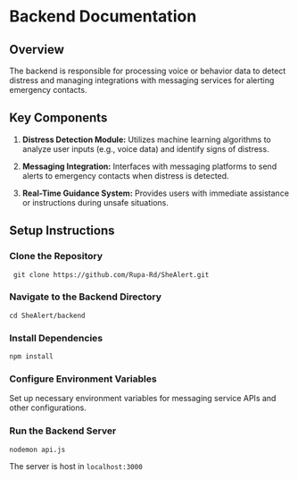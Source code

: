# Backend Documentation

## Overview

The backend is responsible for processing voice or behavior data to detect distress and managing integrations with messaging services for alerting emergency contacts.

## Key Components

1. **Distress Detection Module:** Utilizes machine learning algorithms to analyze user inputs (e.g., voice data) and identify signs of distress.

2. **Messaging Integration:** Interfaces with messaging platforms to send alerts to emergency contacts when distress is detected.

3. **Real-Time Guidance System:** Provides users with immediate assistance or instructions during unsafe situations.

## Setup Instructions

### Clone the Repository

``` git clone https://github.com/Rupa-Rd/SheAlert.git```

### Navigate to the Backend Directory

```cd SheAlert/backend```

### Install Dependencies

```npm install```


### Configure Environment Variables

Set up necessary environment variables for messaging service APIs and other configurations.

### Run the Backend Server

```nodemon api.js```

The server is host in ```localhost:3000```